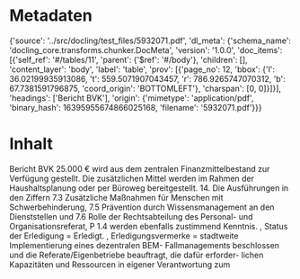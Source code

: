 # Metadaten
{'source': '../src/docling/test_files/5932071.pdf', 'dl_meta': {'schema_name': 'docling_core.transforms.chunker.DocMeta', 'version': '1.0.0', 'doc_items': [{'self_ref': '#/tables/11', 'parent': {'$ref': '#/body'}, 'children': [], 'content_layer': 'body', 'label': 'table', 'prov': [{'page_no': 12, 'bbox': {'l': 36.02199935913086, 't': 559.5071907043457, 'r': 786.9265747070312, 'b': 67.7381591796875, 'coord_origin': 'BOTTOMLEFT'}, 'charspan': [0, 0]}]}], 'headings': ['Bericht BVK'], 'origin': {'mimetype': 'application/pdf', 'binary_hash': 16395955674866025168, 'filename': '5932071.pdf'}}}

# Inhalt
Bericht BVK
25.000 € wird aus dem zentralen Finanzmittelbestand zur Verfügung gestellt. Die zusätzlichen Mittel werden im Rahmen der Haushaltsplanung oder per Büroweg bereitgestellt. 14. Die Ausführungen in den Ziffern 7.3 Zusätzliche Maßnahmen für Menschen mit Schwerbehinderung, 7.5 Prävention durch Wissensmanagement an den Dienststellen und 7.6 Rolle der Rechtsabteilung des Personal- und Organisationsreferat, P 1.4 werden ebenfalls zustimmend Kenntnis. , Status der Erledigung = Erledigt. , Erledigungsvermerke = stadtweite Implementierung eines dezentralen BEM- Fallmanagements beschlossen und die Referate/Eigenbetriebe beauftragt, die dafür erforder- lichen Kapazitäten und Ressourcen in eigener Verantwortung zum